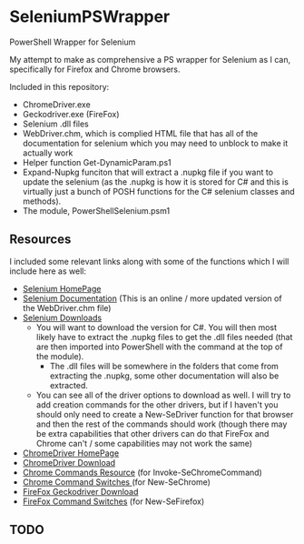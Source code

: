 # SeleniumPSWrapper
PowerShell Wrapper for Selenium

My attempt to make as comprehensive a PS wrapper for Selenium as I can, specifically for Firefox and Chrome browsers.

Included in this repository:
* ChromeDriver.exe 
* Geckodriver.exe (FireFox)
* Selenium .dll files 
* WebDriver.chm, which is complied HTML file that has all of the documentation for selenium which you may need to unblock to make it actually work 
* Helper function Get-DynamicParam.ps1
* Expand-Nupkg funciton that will extract a .nupkg file if you want to update the selenium (as the .nupkg is how it is stored for C# and this is virtually just a bunch of POSH functions for the C# selenium classes and methods).
* The module, PowerShellSelenium.psm1

## Resources
I included some relevant links along with some of the functions which I will include here as well:
* [Selenium HomePage](https://www.seleniumhq.org/)
* [Selenium Documentation](https://seleniumhq.github.io/selenium/docs/api/dotnet/index.html) (This is an online / more updated version of the WebDriver.chm file)
* [Selenium Downloads](https://www.seleniumhq.org/download/)
    * You will want to download the version for C#. You will then most likely have to extract the .nupkg files to get the .dll files needed (that are then imported into PowerShell with the command at the top of the module).
        * The .dll files will be somewhere in the folders that come from extracting the .nupkg, some other documentation will also be extracted.
    * You can see all of the driver options to download as well. I will try to add creation commands for the other drivers, but if I haven't you should only need to create a New-SeDriver function for that browser and then the rest of the commands should work (though there may be extra capabilities that other drivers can do that FireFox and Chrome can't / some capabilities may not work the same)
* [ChromeDriver HomePage](http://chromedriver.chromium.org/)
* [ChromeDriver Download](http://chromedriver.chromium.org/downloads)
* [Chrome Commands Resource](https://chromedevtools.github.io/devtools-protocol/) (for Invoke-SeChromeCommand)
* [Chrome Command Switches ](https://peter.sh/experiments/chromium-command-line-switches/) (for New-SeChrome)
* [FireFox Geckodriver Download](https://github.com/mozilla/geckodriver/releases)
* [FireFox Command Switches](https://developer.mozilla.org/en-US/docs/Mozilla/Command_Line_Options#Original_Document_Information) (for New-SeFirefox)

## TODO
